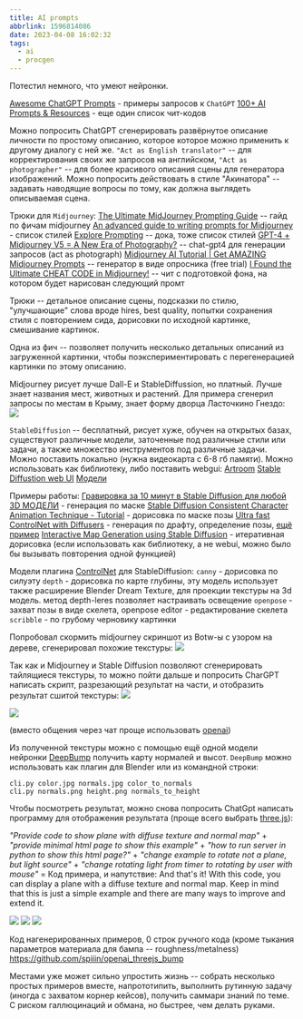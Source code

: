 ```yaml
---
title: AI prompts
abbrlink: 1596814086
date: 2023-04-08 16:02:32
tags:
  - ai
  - procgen
---
```


Потестил немного, что умеют нейронки.

[Awesome ChatGPT Prompts](https://github.com/f/awesome-chatgpt-prompts) - примеры запросов к `ChatGPT`
[100+ AI Prompts & Resources](https://trello.com/b/4BPkSY1w/100-ai-prompts-resources-prompt-lovers) - еще один список чит-кодов

Можно попросить ChatGPT сгенерировать развёрнутое описание личности по простому описанию, которое которое можно применить к другому диалогу с ней же. `"Act as English translator"` -- для корректирования своих же запросов на английском, `"Act as photographer"` -- для более красивого описания сцены для генератора изображений. Можно попросить действовать в стиле "Акинатора" -- задавать наводящие вопросы по тому, как должна выглядеть описываемая сцена.

Трюки для `Midjourney`:
[The Ultimate MidJourney Prompting Guide](https://www.youtube.com/watch?v=NBT7hJEZw4k) -- гайд по фичам midjourney
[An advanced guide to writing prompts for Midjourney](https://medium.com/mlearning-ai/an-advanced-guide-to-writing-prompts-for-midjourney-text-to-image-aa12a1e33b6) - список стилей
[Explore Prompting](https://docs.midjourney.com/docs/explore-prompting) -- дока, тоже список стилей
[GPT-4 + Midjourney V5 = A New Era of Photography?](https://www.youtube.com/watch?v=Asg1e_IYzR8) -- chat-gpt4 для генерации запросов (act as photograph)
[Midjourney AI Tutorial | Get AMAZING Midjourney Prompts](https://www.youtube.com/watch?v=N90yjO0bm_w) -- генератор в виде опросника (free trial)
[I Found the Ultimate CHEAT CODE in Midjourney!](https://www.youtube.com/watch?v=_7eH8ugjQtg) -- чит с подготовкой фона, на котором будет нарисован следующий промт

Трюки -- детальное описание сцены, подсказки по стилю, "улучшающие" слова вроде hires, best quality, попытки сохранения стиля с повторением сида, дорисовки по исходной картинке, смешивание картинок.

Одна из фич -- позволяет получить несколько детальных описаний из загруженной картинки, чтобы поэкспериментировать с перегенерацией картинки по этому описанию.

Midjourney рисует лучше Dall-E и StableDiffussion, но платный. Лучше знает названия мест, животных и растений. Для примера сгенерил запросы по местам в Крыму, знает форму дворца Ласточкино Гнездо:
![](230804-ai-first-look/gnezdo_small.png)

`StableDiffusion` -- бесплатный, рисует хуже, обучен на открытых базах, существуют различные модели, заточенные под различные стили или задачи, а также множество инструментов под различные задачи. Можно поставить локально (нужна видеокарта с 6-8 гб памяти). Можно использовать как библиотеку, либо поставить webgui:
[Artroom](https://github.com/artmamedov/artroom-stable-diffusion/releases)
[Stable Diffustion web UI](https://github.com/AUTOMATIC1111/stable-diffusion-webui)
[Модели](https://huggingface.co/models?other=stable-diffusion)

Примеры работы:
[Гравировка за 10 минут в Stable Diffusion для любой 3D МОДЕЛИ](https://www.youtube.com/watch?v=PUFlt4JVlvI) - генерация по маске
[Stable Diffusion Consistent Character Animation Technique - Tutorial](https://www.youtube.com/watch?v=Ffl8b_GfJ-M) - дорисовка по маске позы
[Ultra fast ControlNet with Diffusers](https://huggingface.co/blog/controlnet) - генерация по драфту, определение позы, [ещё пример](https://huggingface.co/docs/diffusers/main/en/api/pipelines/stable_diffusion/controlnet)
[Interactive Map Generation using Stable Diffusion](https://www.youtube.com/watch?v=FLaics4IT-w) - итеративная дорисовка (если использовать как библиотеку, а не webui, можно было бы вызывать повторения одной функцией)

Модели плагина [ControlNet](https://www.youtube.com/watch?v=vFZgPyCJflE&list=PLXS4AwfYDUi7zeEgJRM-PfB6KKhXt1faY) для StableDiffusion:
    `canny` - дорисовка по силуэту
    `depth` - дорисовка по карте глубины, эту модель использует также расширение Blender Dream Texture, для проекции текстуры на 3d модель. метод depth-leres позволяет настраивать освещение
    `openpose` - захват позы в виде скелета, openpose editor - редактирование скелета
    `scribble` - по грубому черновику картинки


Попробовал скормить midjourney скриншот из Botw-ы с узором на дереве, сгенерировал похожие текстуры:
![](230804-ai-first-look/wood1_small.png)

Так как и Midjourney и Stable Diffusion позволяют сгенерировать тайлящиеся текстуры, то можно пойти дальше и попросить CharGPT написать скрипт, разрезающий результат на части, и отобразить результат сшитой текстуры:
![](230804-ai-first-look/gpt1_small.png)

![](230804-ai-first-look/wood2_tiled.png)

(вместо общения через чат проще использовать [openai](https://github.com/openai/openai-python))

Из полученной текстуры можно с помощью ещё одной модели нейронки [DeepBump](https://github.com/HugoTini/DeepBump) получить карту нормалей и высот. `DeepBump` можно использовать как плагин для Blender или из командной строки:

```
cli.py color.jpg normals.jpg color_to_normals
cli.py normals.png height.png normals_to_height
```

Чтобы посмотреть результат, можно снова попросить ChatGpt написать программу для отображения результата (проще всего выбрать [three.js](https://threejs.org/)):

*"Provide code to show plane with diffuse texture and normal map"* +
*"provide minimal html page to show this example"* +
*"how to run server in python to show this html page?"* +
*"change example to rotate not a plane, but light source"* +
*"change rotating light from timer to rotating by user with mouse"* =
Код примера, и напутствие:
And that's it! With this code, you can display a plane with a diffuse texture and normal map. Keep in mind that this is just a simple example and there are many ways to improve and extend it.

![](230804-ai-first-look/ans2_small.png)
![](230804-ai-first-look/ans1_small.png)
![](230804-ai-first-look/ans3_small.png)

Код нагенерированных примеров, 0 строк ручного кода (кроме тыкания параметров материала для бампа -- roughness/metalness)
https://github.com/spiiin/openai_threejs_bump

Местами уже может сильно упростить жизнь -- собрать несколько простых примеров вместе, напрототипить, выполнить рутинную задачу (иногда с захватом корнер кейсов), получить саммари знаний по теме. С риском галлюцинаций и обмана, но быстрее, чем делать руками.






